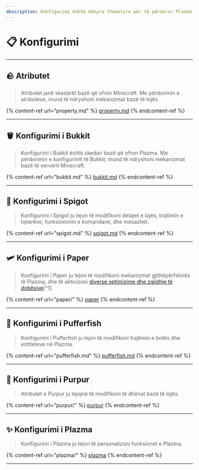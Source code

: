 ```yaml
---
description: Konfigurimi është mënyra themelore për të përdorur Plazma.
---
```


# 📋 Konfigurimi

***

## 🪨 Atributet <a href="#id-1" id="id-1"></a>

> Atributet janë skedarët bazë që ofron Minecraft.
> Me përdorimin e atributeve, mund të ndryshoni mekanizmat bazë të lojës.

{% content-ref url="property.md" %}
[property.md](property.md)
{% endcontent-ref %}

***

## 🪣 Konfigurimi i Bukkit <a href="#id-2" id="id-2"></a>

> Konfigurimi i Bukkit është skedari bazë që ofron Plazma.
> Me përdorimin e konfigurimit të Bukkit, mund të ndryshoni mekanizmat bazë të serverit Minecraft.

{% content-ref url="bukkit.md" %}
[bukkit.md](bukkit.md)
{% endcontent-ref %}

***

## 🚰 Konfigurimi i Spigot <a href="#id-3" id="id-3"></a>

> Konfigurimi i Spigot ju lejon të modifikoni detajet e lojës, trajtimin e lojtarëve, funksionimin e komandave, dhe mesazhet.

{% content-ref url="spigot.md" %}
[spigot.md](spigot.md)
{% endcontent-ref %}

***

## 🛩️ Konfigurimi i Paper <a href="#id-4" id="id-4"></a>

> Konfigurimi i Paper ju lejon të modifikoni mekanizmat gjithëpërfshirës të Plazma, dhe të aktivizoni [diverse optimizime dhe zgjidhje të dobësive](#user-content-fn-1)[^1].

{% content-ref url="paper/" %}
[paper](paper/)
{% endcontent-ref %}

***

## 🐡 Konfigurimi i Pufferfish <a href="#id-6" id="id-6"></a>

> Konfigurimi i Pufferfish ju lejon të modifikoni trajtimin e botës dhe entiteteve në Plazma.

{% content-ref url="pufferfish.md" %}
[pufferfish.md](pufferfish.md)
{% endcontent-ref %}

***

## 🦑 Konfigurimi i Purpur <a href="#id-7" id="id-7"></a>

> Atributet e Purpur ju lejojnë të modifikoni të dhënat bazë të lojës.

{% content-ref url="purpur/" %}
[purpur](purpur/)
{% endcontent-ref %}

***

## ✨ Konfigurimi i Plazma <a href="#id-8" id="id-8"></a>

> Konfigurimi i Plazma ju lejon të personalizoni funksionet e Plazma.

{% content-ref url="plazma/" %}
[plazma](plazma/)
{% endcontent-ref %}

***
